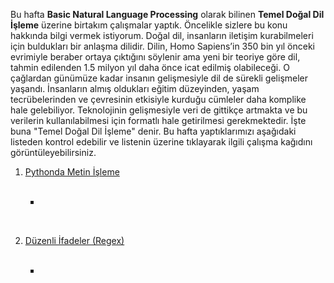 <p>Bu hafta <b>Basic Natural Language Processing</b> olarak bilinen <b>Temel Doğal Dil İşleme</b> üzerine birtakım çalışmalar yaptık. Öncelikle sizlere bu konu hakkında bilgi vermek istiyorum. Doğal dil, insanların iletişim kurabilmeleri için buldukları bir anlaşma dilidir. Dilin, Homo Sapiens’in 350 bin yıl önceki evrimiyle beraber ortaya çıktığını söylenir ama yeni bir teoriye göre dil, tahmin edilenden 1.5 milyon yıl daha önce icat edilmiş olabileceği. O çağlardan günümüze kadar insanın gelişmesiyle dil de sürekli gelişmeler yaşandı. İnsanların almış oldukları eğitim düzeyinden, yaşam tecrübelerinden ve çevresinin etkisiyle kurduğu cümleler daha komplike hale gelebiliyor. Teknolojinin gelişmesiyle veri de gittikçe artmakta ve bu verilerin kullanılabilmesi için formatlı hale getirilmesi gerekmektedir. İşte buna "Temel Doğal Dil İşleme" denir. Bu hafta yaptıklarımızı aşağıdaki listeden kontrol edebilir ve listenin üzerine tıklayarak ilgili çalışma kağıdını görüntüleyebilirsiniz.</p>



<ol type="1">
<li><a href="https://github.com/melikeoguz/Metin-Madenciligi-Calisma-Kagitlari/blob/master/pages/Python'da%20Metin%20İşleme.ipynb">Pythonda Metin İşleme</a></li> </br>
  <ul type="square">
          <li></li>
  </ul>
                  
</br><li><a href="https://github.com/melikeoguz/Metin-Madenciligi-Calisma-Kagitlari/blob/master/pages/Düzenli%20İfadeler%20(Regex).ipynb">Düzenli İfadeler (Regex)</a></li> </br>
   <ul type="square">
  <li></li>
  
 </ul>
</ol>
